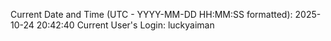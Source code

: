Current Date and Time (UTC - YYYY-MM-DD HH:MM:SS formatted): 2025-10-24 20:42:40
Current User's Login: luckyaiman
